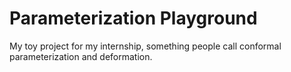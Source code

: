 # Parameterization Playground

My toy project for my internship, something people call conformal parameterization and deformation.  